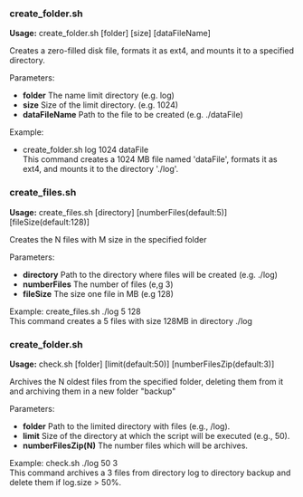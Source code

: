 ### create_folder.sh
**Usage:** create_folder.sh [folder] [size] [dataFileName]

Creates a zero-filled disk file, formats it as ext4, and mounts it to a specified directory.

Parameters:
  - **folder**            The name limit directory (e.g. log)
  - **size**              Size of the limit directory. (e.g. 1024)
  - **dataFileName**      Path to the file to be created (e.g. ./dataFile)

Example:
  - create_folder.sh log 1024 dataFile\
This command creates a 1024 MB file named 'dataFile', formats it as ext4, and mounts it to the directory './log'.
### create_files.sh
**Usage:** create_files.sh [directory] [numberFiles(default:5)] [fileSize(default:128)]

Creates the N files with M size in the specified folder

Parameters:
  - **directory**         Path to the directory where files will be created (e.g. ./log)
  - **numberFiles**       The number of files (e,g 3)
  - **fileSize** 	    The size one file in MB (e.g 128)

Example:
  create_files.sh ./log 5 128\
  This command creates a 5 files with size 128MB in directory ./log
### create_folder.sh
**Usage:** check.sh [folder] [limit(default:50)] [numberFilesZip(default:3)]

Аrchives the N oldest files from the specified folder, deleting them from it and archiving them in a new folder "backup"

Parameters:
 - **folder**            Path to the limited directory with files (e.g., /log).
 - **limit**     	    Size of the directory at which the script will be executed (e.g., 50).
 - **numberFilesZip(N)** The number files which will be archives.

Example:
  check.sh ./log 50 3\
  This command archives a 3 files from directory log to directory backup and delete them if log.size > 50%.
